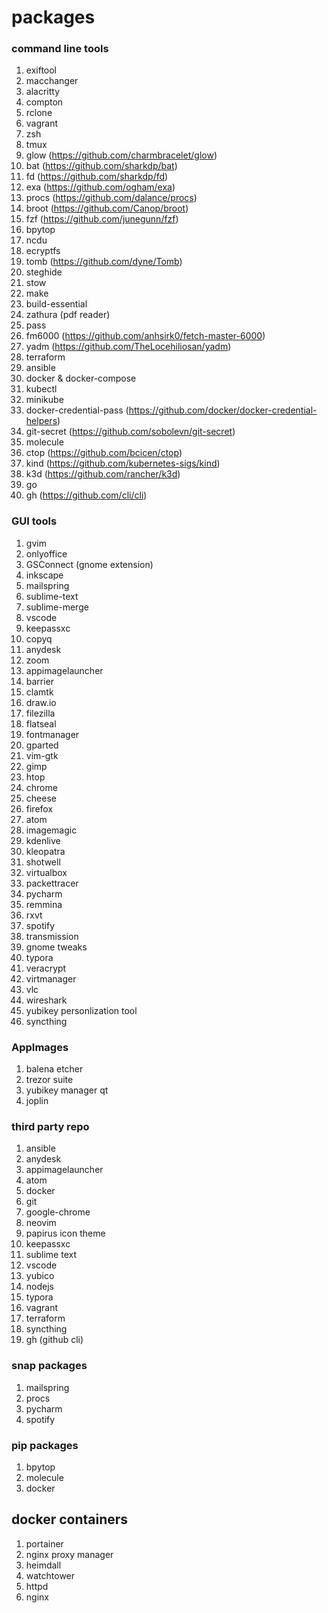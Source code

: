 # packages

### command line tools
1. exiftool
2. macchanger
3. alacritty
4. compton
5. rclone
6. vagrant
7. zsh
8. tmux
9. glow (https://github.com/charmbracelet/glow)
10. bat (https://github.com/sharkdp/bat)
11. fd (https://github.com/sharkdp/fd)
12. exa (https://github.com/ogham/exa)
13. procs (https://github.com/dalance/procs)
14. broot (https://github.com/Canop/broot)
15. fzf (https://github.com/junegunn/fzf)
16. bpytop
17. ncdu
18. ecryptfs
19. tomb (https://github.com/dyne/Tomb)
20. steghide
21. stow
22. make
23. build-essential
24. zathura (pdf reader)
25. pass
26. fm6000 (https://github.com/anhsirk0/fetch-master-6000)
27. yadm (https://github.com/TheLocehiliosan/yadm)
28. terraform
29. ansible
30. docker & docker-compose
31. kubectl
32. minikube
33. docker-credential-pass (https://github.com/docker/docker-credential-helpers)
34. git-secret (https://github.com/sobolevn/git-secret)
35. molecule
36. ctop (https://github.com/bcicen/ctop)
37. kind (https://github.com/kubernetes-sigs/kind)
38. k3d (https://github.com/rancher/k3d)
39. go
40. gh (https://github.com/cli/cli)

### GUI tools
1. gvim
2. onlyoffice
3. GSConnect (gnome extension)
4. inkscape
5. mailspring
6. sublime-text
7. sublime-merge
8. vscode
9. keepassxc
10. copyq
11. anydesk
12. zoom
13. appimagelauncher
14. barrier
15. clamtk
16. draw.io
17. filezilla
18. flatseal
19. fontmanager
20. gparted
21. vim-gtk
22. gimp
23. htop
24. chrome
25. cheese
26. firefox
27. atom
28. imagemagic
29. kdenlive
30. kleopatra
31. shotwell
32. virtualbox
33. packettracer
34. pycharm
35. remmina
36. rxvt
37. spotify
38. transmission
39. gnome tweaks
40. typora
41. veracrypt
42. virtmanager
43. vlc
44. wireshark
45. yubikey personlization tool
46. syncthing

### AppImages
1. balena etcher
2. trezor suite
3. yubikey manager qt
4. joplin

### third party repo
1. ansible
2. anydesk
3. appimagelauncher
4. atom
5. docker
5. git
6. google-chrome
7. neovim
8. papirus icon theme
9. keepassxc
10. sublime text
11. vscode
12. yubico
13. nodejs
14. typora
15. vagrant
16. terraform
17. syncthing
18. gh (github cli)

### snap packages
1. mailspring
2. procs
3. pycharm
4. spotify

### pip packages
1. bpytop
2. molecule
3. docker

## docker containers
1. portainer
2. nginx proxy manager
3. heimdall
4. watchtower
5. httpd
6. nginx

<br>

